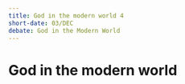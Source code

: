 ```yaml
---
title: God in the modern world 4
short-date: 03/DEC
debate: God in the Modern World
---
```

# God in the modern world